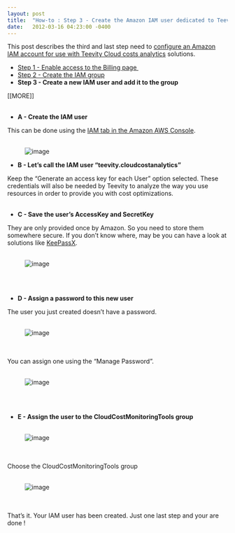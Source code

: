 ```yaml
---
layout: post
title:  "How-to : Step 3 - Create the Amazon IAM user dedicated to Teevity"
date:   2012-03-16 04:23:00 -0400
---
```

<p>This post describes the third and last step need to <a href="http://blog.teevity.com/post/19339445622/amazon-cloud-costs-monitoring-with-teevity-cloudcost" target="_blank">configure an Amazon IAM account for use with Teevity Cloud costs analytics</a> solutions.</p>
<ul><li><a href="http://blog.teevity.com/post/19400114920/aws-cloud-costs-monitoring-enabling-iam-billing-access" title="Teevity - Creating the IAM group" target="_self">Step 1 - Enable access to the Billing page </a></li>
<li><a href="http://blog.teevity.com/post/19399771650/aws-cloud-costs-monitoring-iam-security-group" title="Teevity - Creating a new IAM group" target="_self">Step 2 - Create the IAM group</a></li>
<li><strong>Step 3 - Create a new IAM user and add it to the group</strong></li>
</ul><p>[[MORE]]<br/><br/></p>
<div>
<ul><li><strong>A - Create the IAM user</strong></li>
</ul></div>
<div>This can be done using the <a href="https://console.aws.amazon.com/iam/home" title="IAM tab of the Amazon AWS Console" target="_blank">IAM tab in the Amazon AWS Console</a>.<br/> </div>
<p><figure class="tmblr-full" data-orig-height="330" data-orig-width="500"><img alt="image" src="https://64.media.tumblr.com/9338f8a8952764af1a8cdd465aa883d0/b316eb8ee4e4c386-97/s540x810/bcf4e49289d7ae083bdfadd5fd9fb9f138e2022a.png" data-orig-height="330" data-orig-width="500"/></figure></p>
<div></div>
<div>
<ul><li><strong>B - Let&rsquo;s call the IAM user &ldquo;teevity.cloudcostanalytics&rdquo;</strong></li>
</ul></div>
<div>Keep the &ldquo;Generate an access key for each User&rdquo; option selected. These credentials will also be needed by Teevity to analyze the way you use resources in order to provide you with cost optimizations.<br/> </div>
<div>
<ul><li><strong>C - Save the user&rsquo;s AccessKey and SecretKey</strong></li>
</ul></div>
<div>They are only provided once by Amazon. So you need to store them somewhere secure. If you don&rsquo;t know where, may be you can have a look at solutions like <a href="http://www.keepassx.org/" title='A possible "secure store" for your AWS credentials' target="_blank">KeePassX</a>.<br/> </div>
<div><figure class="tmblr-full" data-orig-height="241" data-orig-width="500"><img alt="image" src="https://64.media.tumblr.com/05802237b858ad581310e388fdd55da3/b316eb8ee4e4c386-a3/s540x810/41f42248c6b252b8afcbaa8616a028ad5b4035a9.png" data-orig-height="241" data-orig-width="500"/></figure><br/><br/></div>
<div>
<ul><li><strong>D - Assign a password to this new user</strong></li>
</ul></div>
<div>The user you just created doesn&rsquo;t have a password.<br/> </div>
<div></div>
<div><figure class="tmblr-full" data-orig-height="358" data-orig-width="500"><img alt="image" src="https://64.media.tumblr.com/7ac0ddfa854de62fbbe80e48ca9483de/b316eb8ee4e4c386-d9/s540x810/7289cdc67cd90f4a22b22c394c05b7e29121788a.png" data-orig-height="358" data-orig-width="500"/></figure><br/><br/></div>
<div></div>
<div>You can assign one using the &ldquo;Manage Password&rdquo;.<br/><br/></div>
<div></div>
<div><figure class="tmblr-full" data-orig-height="157" data-orig-width="500"><img alt="image" src="https://64.media.tumblr.com/cac5eb067659fbf925fb58e1ffd4e353/b316eb8ee4e4c386-87/s540x810/6336dd38022c4eb317c1d5233491cb083af886ad.png" data-orig-height="157" data-orig-width="500"/></figure><br/><br/></div>
<div>
<ul><li><strong>E - Assign the user to the CloudCostMonitoringTools group<br/> </strong></li>
</ul></div>
<div></div>
<div><figure class="tmblr-full" data-orig-height="179" data-orig-width="500"><img alt="image" src="https://64.media.tumblr.com/2b106a4ff6ad5b9e003fb6084a59a48d/b316eb8ee4e4c386-1e/s540x810/623715e4acda9b0321b1db675100e39049f26bde.png" data-orig-height="179" data-orig-width="500"/></figure><br/><br/></div>
<div></div>
<div>Choose the CloudCostMonitoringTools group <br/> </div>
<div></div>
<div><figure class="tmblr-full" data-orig-height="207" data-orig-width="500"><img alt="image" src="https://64.media.tumblr.com/946bc704398254f3e75e008468059578/b316eb8ee4e4c386-78/s540x810/479dd0d5e3d85e8c6c5663531aad1a7dcf50ecf9.png" data-orig-height="207" data-orig-width="500"/></figure></div>
<div><br/><br/></div>
<div></div>
<div>That&rsquo;s it. Your IAM user has been created. Just one last step and your are done !</div>
